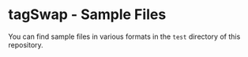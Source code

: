 # tagSwap - Sample Files

You can find sample files in various formats in the `test` directory of this repository.
